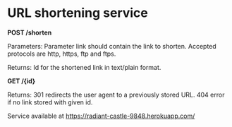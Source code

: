 # URL shortening service

**POST /shorten**

Parameters: Parameter link should contain the link to shorten. Accepted protocols are http, https, ftp and ftps.

Returns: Id for the shortened link in text/plain format.

**GET /{id}**

Returns: 301 redirects the user agent to a previously stored URL. 404 error if no link stored with given id.

Service available at https://radiant-castle-9848.herokuapp.com/

